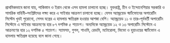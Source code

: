 প্রাথমিকভাবে জানা যায়, পাকিস্তান ও ইরান থেকে এসব হামলা চালানো হচ্ছে। যুক্তরাষ্ট্র, চীন ও ইন্দোনেশিয়ার সরকারি ও সামরিক বাহিনী–সংশ্লিষ্টদের লক্ষ্য করে এ সাইবার আক্রমণ চালানো হচ্ছে। যেসব অ্যান্ড্রয়েড স্মার্টফোনের অপারেটিং সিস্টেম খুবই পুরোনো, সেসব যন্ত্রের এ হামলায় ক্ষতিগ্রস্ত হওয়ার আশঙ্কা বেশি। অ্যান্ড্রয়েড ১১ ও তার–পূর্ববর্তী অপারেটিং সিস্টেমে এ সাইবার আক্রমণের হার ৮৭ দশমিক ৫ শতাংশ। অন্যদিকে অ্যান্ড্রয়েড ১২ ও ১৩ অপারেটিং সিস্টেমে এ আক্রমণের হার ১২ দশমিক ৫ শতাংশ। স্যামসাং, গুগল, শাওমি, রেডমি, মটোরোলা, ভিভো ও হুয়াওয়ের স্মার্টফোন এ হামলায় ক্ষতিগ্রস্ত হয়েছে বলে জানা গেছে।
